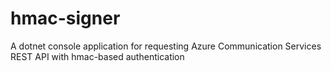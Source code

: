 # hmac-signer
A dotnet console application for requesting  Azure Communication Services REST API with  hmac-based authentication
